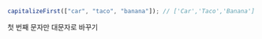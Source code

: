 ```js
capitalizeFirst(["car", "taco", "banana"]); // ['Car','Taco','Banana']
```

첫 번째 문자만 대문자로 바꾸기
